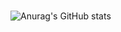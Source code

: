 # 

![Anurag's GitHub stats](https://github-readme-stats.vercel.app/api?username=oceanseemona&show_icons=true)
